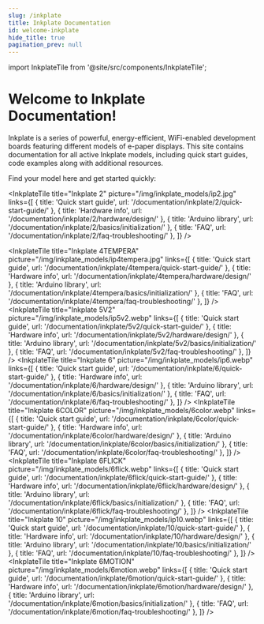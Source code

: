 ```yaml
---
slug: /inkplate
title: Inkplate Documentation
id: welcome-inkplate
hide_title: true
pagination_prev: null
---
```


import InkplateTile from '@site/src/components/InkplateTile';

# Welcome to Inkplate Documentation!

<CenteredImage src="/img/InkplateImage.png" alt="Inkplate"   />


Inkplate is a series of powerful, energy-efficient, WiFi-enabled development boards featuring different models of e-paper displays. This site contains documentation for all active Inkplate models, including quick start guides, code examples along with additional resources.

Find your model here and get started quickly:

<div className="tiles-container">

  <InkplateTile
    title="Inkplate 2"
    picture="/img/inkplate_models/ip2.jpg"
    links={[
      { title: 'Quick start guide', url: '/documentation/inkplate/2/quick-start-guide/' },
      { title: 'Hardware info', url: '/documentation/inkplate/2/hardware/design/' },
      { title: 'Arduino library', url: '/documentation/inkplate/2/basics/initialization/' },
      { title: 'FAQ', url: '/documentation/inkplate/2/faq-troubleshooting/' },
    ]}
  />
  
  <InkplateTile
    title="Inkplate 4TEMPERA"
    picture="/img/inkplate_models/ip4tempera.jpg"
    links={[
      { title: 'Quick start guide', url: '/documentation/inkplate/4tempera/quick-start-guide/' },
      { title: 'Hardware info', url: '/documentation/inkplate/4tempera/hardware/design/' },
      { title: 'Arduino library', url: '/documentation/inkplate/4tempera/basics/initialization/' },
      { title: 'FAQ', url: '/documentation/inkplate/4tempera/faq-troubleshooting/' },
    ]}
  />
  <InkplateTile
    title="Inkplate 5V2"
    picture="/img/inkplate_models/ip5v2.webp"
    links={[
      { title: 'Quick start guide', url: '/documentation/inkplate/5v2/quick-start-guide/' },
      { title: 'Hardware info', url: '/documentation/inkplate/5v2/hardware/design/' },
      { title: 'Arduino library', url: '/documentation/inkplate/5v2/basics/initialization/' },
      { title: 'FAQ', url: '/documentation/inkplate/5v2/faq-troubleshooting/' },
    ]}
  />
  <InkplateTile
    title="Inkplate 6"
    picture="/img/inkplate_models/ip6.webp"
    links={[
      { title: 'Quick start guide', url: '/documentation/inkplate/6/quick-start-guide/' },
      { title: 'Hardware info', url: '/documentation/inkplate/6/hardware/design/' },
      { title: 'Arduino library', url: '/documentation/inkplate/6/basics/initialization/' },
      { title: 'FAQ', url: '/documentation/inkplate/6/faq-troubleshooting/' },
    ]}
  />
  <InkplateTile
    title="Inkplate 6COLOR"
    picture="/img/inkplate_models/6color.webp"
    links={[
      { title: 'Quick start guide', url: '/documentation/inkplate/6color/quick-start-guide/' },
      { title: 'Hardware info', url: '/documentation/inkplate/6color/hardware/design/' },
      { title: 'Arduino library', url: '/documentation/inkplate/6color/basics/initialization/' },
      { title: 'FAQ', url: '/documentation/inkplate/6color/faq-troubleshooting/' },
    ]}
  />
  <InkplateTile
    title="Inkplate 6FLICK"
    picture="/img/inkplate_models/6flick.webp"
    links={[
      { title: 'Quick start guide', url: '/documentation/inkplate/6flick/quick-start-guide/' },
      { title: 'Hardware info', url: '/documentation/inkplate/6flick/hardware/design/' },
      { title: 'Arduino library', url: '/documentation/inkplate/6flick/basics/initialization/' },
      { title: 'FAQ', url: '/documentation/inkplate/6flick/faq-troubleshooting/' },
    ]}
  />
  <InkplateTile
    title="Inkplate 10"
    picture="/img/inkplate_models/ip10.webp"
    links={[
      { title: 'Quick start guide', url: '/documentation/inkplate/10/quick-start-guide/' },
      { title: 'Hardware info', url: '/documentation/inkplate/10/hardware/design/' },
      { title: 'Arduino library', url: '/documentation/inkplate/10/basics/initialization/' },
      { title: 'FAQ', url: '/documentation/inkplate/10/faq-troubleshooting/' },
    ]}
  />
  <InkplateTile
    title="Inkplate 6MOTION"
    picture="/img/inkplate_models/6motion.webp"
    links={[
      { title: 'Quick start guide', url: '/documentation/inkplate/6motion/quick-start-guide/' },
      { title: 'Hardware info', url: '/documentation/inkplate/6motion/hardware/design/' },
      { title: 'Arduino library', url: '/documentation/inkplate/6motion/basics/initialization/' },
      { title: 'FAQ', url: '/documentation/inkplate/6motion/faq-troubleshooting/' },
    ]}
  />


</div>
